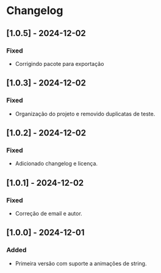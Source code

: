 # Changelog

## [1.0.5] - 2024-12-02
### Fixed
- Corrigindo pacote para exportação 

## [1.0.3] - 2024-12-02
### Fixed
- Organização do projeto e removido duplicatas de teste.

## [1.0.2] - 2024-12-02
### Fixed
- Adicionado changelog e licença.

## [1.0.1] - 2024-12-02
### Fixed
- Correção de email e autor.

## [1.0.0] - 2024-12-01
### Added
- Primeira versão com suporte a animações de string.

